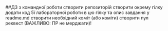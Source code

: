 ##ДЗ з командної роботи
створити репозиторій
створити окрему гілку
додати код 5ї лабораторної роботи в цю гілку та опис завдання у  readme.md 
створити необхідний коміт (або коміти)
створити пул реквест (ВАЖЛИВО: ПР не мерджати)!
